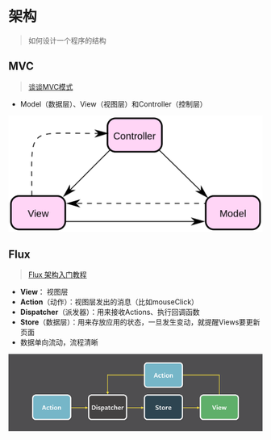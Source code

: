 # 架构

> 如何设计一个程序的结构



## MVC

> [谈谈MVC模式](https://www.ruanyifeng.com/blog/2007/11/mvc.html)

* Model（数据层）、View（视图层）和Controller（控制层）

<img src="image/project/mvc.png" alt="mvc" style="zoom:50%;" />



## Flux

> [Flux 架构入门教程](https://ruanyifeng.com/blog/2016/01/flux.html)

- **View**： 视图层
- **Action**（动作）：视图层发出的消息（比如mouseClick）
- **Dispatcher**（派发器）：用来接收Actions、执行回调函数
- **Store**（数据层）：用来存放应用的状态，一旦发生变动，就提醒Views要更新页面
- 数据单向流动，流程清晰

![example](../image/project/flux.png)
